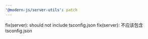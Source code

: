 ```yaml
---
'@modern-js/server-utils': patch
---
```


fix(server): should not include tsconfig.json
fix(server): 不应该包含 tsconfig.json
